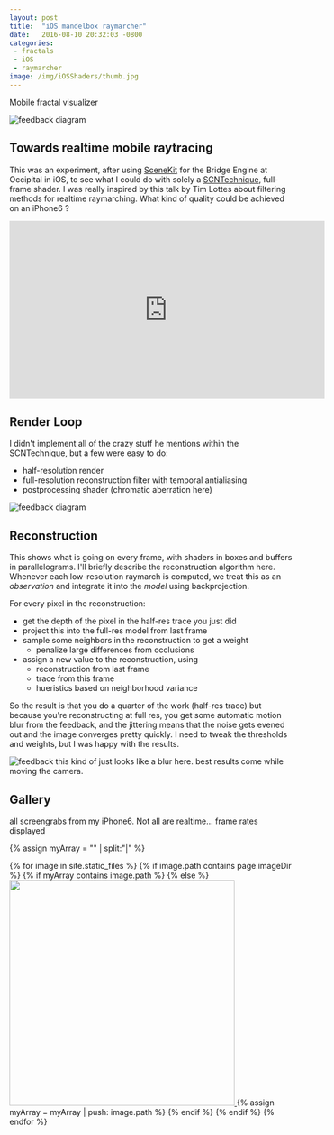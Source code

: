 ```yaml
---
layout: post
title:  "iOS mandelbox raymarcher"
date:   2016-08-10 20:32:03 -0800
categories: 
 - fractals
 - iOS
 - raymarcher
image: /img/iOSShaders/thumb.jpg
---
```

Mobile fractal visualizer
<!--more-->

![feedback diagram](/assets/img/iOSShaders/header.jpg)

## Towards realtime mobile raytracing ##

This was an experiment, after using [SceneKit](https://developer.apple.com/reference/scenekit) for the Bridge Engine at Occipital in iOS, to see what I could do with solely a [SCNTechnique](https://developer.apple.com/reference/scenekit/scntechnique), full-frame shader. I was really inspired by this talk by Tim Lottes about filtering methods for realtime raymarching. What kind of quality could be achieved on an iPhone6 ? 


<center><iframe width="560" height="315" src="https://www.youtube.com/embed/WzpLWzGvFK4" frameborder="0" allowfullscreen></iframe> </center>


## Render Loop ##

I didn't implement all of the crazy stuff he mentions within the SCNTechnique, but a few were easy to do:
 - half-resolution render
 - full-resolution reconstruction filter with temporal antialiasing
 - postprocessing shader (chromatic aberration here)


![feedback diagram](/assets/img/iOSShaders/FractalFeedback.jpg)

## Reconstruction ##

This shows what is going on every frame, with shaders in boxes and buffers in parallelograms. I'll briefly describe the reconstruction algorithm here. Whenever each low-resolution raymarch is computed, we treat this as an *observation* and integrate it into the *model* using backprojection.

For every pixel in the reconstruction:

 - get the depth of the pixel in the half-res trace you just did
 - project this into the full-res model from last frame
 - sample some neighbors in the reconstruction to get a weight
    - penalize large differences from occlusions
 -  assign a new value to the reconstruction, using
    - reconstruction from last frame
    - trace from this frame
    - hueristics based on neighborhood variance 

So the result is that you do a quarter of the work (half-res trace) but because you're reconstructing at full res, you get some automatic motion blur from the feedback, and the jittering means that the noise gets evened out and the image converges pretty quickly. I need to tweak the thresholds and weights, but I was happy with the results. 

![feedback  ](/assets/img/iOSShaders/TAA.jpg)
this kind of just looks like a blur here. best results come while moving the camera.

## Gallery ##
all screengrabs from my iPhone6. Not all are realtime... frame rates displayed

<script type="text/javascript">
  window.onload = function() {
    // var container = document.getElementsByClassName('post-list');
    var container = document.getElementById('grid');
    var wall = new Masonry( container, {
      columnWidth: 400
    });
  };
  </script>

<div id="grid">

{% assign myArray = "" | split:"|"  %}

{% for image in site.static_files %}
  {% if image.path contains page.imageDir %}
  {% if myArray contains image.path %}
  {% else %}
<a href="{{image.path}}"> <img width="400" src="{{image.path}}"/> </a>
  {% assign myArray = myArray | push: image.path %}
  {% endif %}
  {% endif %}
{% endfor %}
</div>

